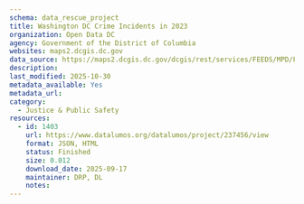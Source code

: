 ```yaml
---
schema: data_rescue_project 
title: Washington DC Crime Incidents in 2023
organization: Open Data DC
agency: Government of the District of Columbia
websites: maps2.dcgis.dc.gov
data_source: https://maps2.dcgis.dc.gov/dcgis/rest/services/FEEDS/MPD/FeatureServer/5
description: 
last_modified: 2025-10-30
metadata_available: Yes
metadata_url: 
category:
  - Justice & Public Safety 
resources:
  - id: 1403
    url: https://www.datalumos.org/datalumos/project/237456/view
    format: JSON, HTML
    status: Finished
    size: 0.012
    download_date: 2025-09-17
    maintainer: DRP, DL
    notes: 
---
```

